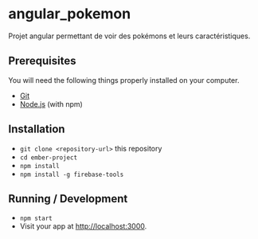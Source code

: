 # angular_pokemon

Projet angular permettant de voir des pokémons et leurs caractéristiques.

## Prerequisites

You will need the following things properly installed on your computer.

* [Git](https://git-scm.com/)
* [Node.js](https://nodejs.org/) (with npm)

## Installation

* `git clone <repository-url>` this repository
* `cd ember-project`
* `npm install`
* `npm install -g firebase-tools`

## Running / Development

* `npm start`
* Visit your app at [http://localhost:3000](http://localhost:3000).
